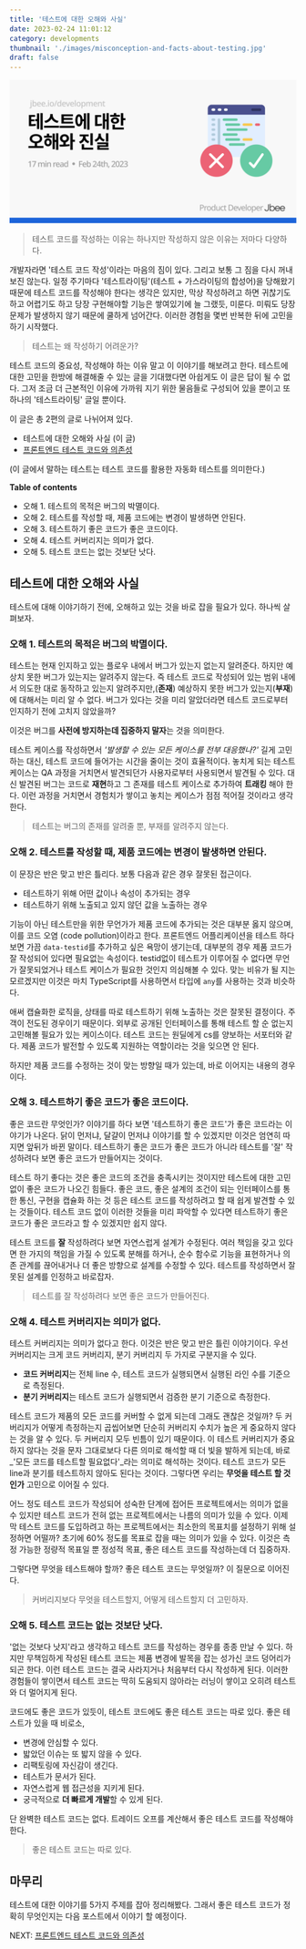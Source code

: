 ```yaml
---
title: '테스트에 대한 오해와 사실'
date: 2023-02-24 11:01:12
category: developments
thumbnail: './images/misconception-and-facts-about-testing.jpg'
draft: false
---
```


![misconception-and-facts-about-testing](./images/misconception-and-facts-about-testing.jpg)

> 테스트 코드를 작성하는 이유는 하나지만 작성하지 않은 이유는 저마다 다양하다.

개발자라면 '테스트 코드 작성'이라는 마음의 짐이 있다. 그리고 보통 그 짐을 다시 꺼내보진 않는다. 일정 주기마다 '테스트라이팅'(테스트 + 가스라이팅의 합성어)을 당해왔기 때문에 테스트 코드를 작성해야 한다는 생각은 있지만, 막상 작성하려고 하면 귀찮기도 하고 어렵기도 하고 당장 구현해야할 기능은 쌓여있기에 늘 그랬듯, 미룬다. 미뤄도 당장 문제가 발생하지 않기 때문에 쿨하게 넘어간다. 이러한 경험을 몇번 반복한 뒤에 고민을 하기 시작했다. 

> 테스트는 왜 작성하기 어려운가?

테스트 코드의 중요성, 작성해야 하는 이유 말고 이 이야기를 해보려고 한다. 테스트에 대한 고민을 한방에 해결해줄 수 있는 글을 기대했다면 아쉽게도 이 글은 답이 될 수 없다. 그저 조금 더 근본적인 이유에 가까워 지기 위한 물음들로 구성되어 있을 뿐이고 또 하나의 '테스트라이팅' 글일 뿐이다.

이 글은 총 2편의 글로 나뉘어져 있다.

- 테스트에 대한 오해와 사실 (이 글)
- [프론트엔드 테스트 코드와 의존성](https://jbee.io/developments/frontend-testing-and-dependency/)

(이 글에서 말하는 테스트는 테스트 코드를 활용한 자동화 테스트를 의미한다.)

**Table of contents**

- 오해 1. 테스트의 목적은 버그의 박멸이다.
- 오해 2. 테스트를 작성할 때, 제품 코드에는 변경이 발생하면 안된다.
- 오해 3. 테스트하기 좋은 코드가 좋은 코드이다.
- 오해 4. 테스트 커버리지는 의미가 없다.
- 오해 5. 테스트 코드는 없는 것보단 낫다.


## 테스트에 대한 오해와 사실

테스트에 대해 이야기하기 전에, 오해하고 있는 것을 바로 잡을 필요가 있다. 하나씩 살펴보자.

### 오해 1. 테스트의 목적은 버그의 박멸이다.

테스트는 현재 인지하고 있는 플로우 내에서 버그가 있는지 없는지 알려준다. 하지만 예상치 못한 버그가 있는지는 알려주지 않는다. 즉 테스트 코드로 작성되어 있는 범위 내에서 의도한 대로 동작하고 있는지 알려주지만,(**존재**) 예상하지 못한 버그가 있는지(**부재**)에 대해서는 미리 알 수 없다. 버그가 있다는 것을 미리 알았더라면 테스트 코드로부터 인지하기 전에 고치지 않았을까?

이것은 버그를 **사전에 방지하는데 집중하지 말자**는 것을 의미한다.

테스트 케이스를 작성하면서 _'발생할 수 있는 모든 케이스를 전부 대응했나?'_ 길게 고민하는 대신, 테스트 코드에 들어가는 시간을 줄이는 것이 효율적이다. 놓치게 되는 테스트 케이스는 QA 과정을 거치면서 발견되던가 사용자로부터 사용되면서 발견될 수 있다. 대신 발견된 버그는 코드로 **재현**하고 그 존재를 테스트 케이스로 추가하여 **트래킹** 해야 한다. 이런 과정을 거치면서 경험치가 쌓이고 놓치는 케이스가 점점 적어질 것이라고 생각한다.

> 테스트는 버그의 존재를 알려줄 뿐, 부재를 알려주지 않는다.

### 오해 2. 테스트를 작성할 때, 제품 코드에는 변경이 발생하면 안된다.

이 문장은 반은 맞고 반은 틀리다. 보통 다음과 같은 경우 잘못된 접근이다.

- 테스트하기 위해 어떤 값이나 속성이 추가되는 경우
- 테스트하기 위해 노출되고 있지 않던 값을 노출하는 경우

기능이 아닌 테스트만을 위한 무언가가 제품 코드에 추가되는 것은 대부분 옳지 않으며, 이를 코드 오염 (code pollution)이라고 한다. 프론트엔드 어플리케이션을 테스트 하다 보면 가끔 `data-testid`를 추가하고 싶은 욕망이 생기는데, 대부분의 경우 제품 코드가 잘 작성되어 있다면 필요없는 속성이다. testid없이 테스트가 이루어질 수 없다면 무언가 잘못되었거나 테스트 케이스가 필요한 것인지 의심해볼 수 있다. 맞는 비유가 될 지는 모르겠지만 이것은 마치 TypeScript를 사용하면서 타입에 `any`를 사용하는 것과 비슷하다.

애써 캡슐화한 로직을, 상태를 따로 테스트하기 위해 노출하는 것은 잘못된 결정이다. 주객이 전도된 경우이기 때문이다. 외부로 공개된 인터페이스를 통해 테스트 할 순 없는지 고민해볼 필요가 있는 케이스이다. 테스트 코드는 원딜에게 cs를 양보하는 서포터와 같다. 제품 코드가 발전할 수 있도록 지원하는 역할이라는 것을 잊으면 안 된다.

하지만 제품 코드를 수정하는 것이 맞는 방향일 때가 있는데, 바로 이어지는 내용의 경우이다.

### 오해 3. 테스트하기 좋은 코드가 좋은 코드이다.

좋은 코드란 무엇인가? 이야기를 하다 보면 '테스트하기 좋은 코드'가 좋은 코드라는 이야기가 나온다. 닭이 먼저냐, 달걀이 먼저냐 이야기를 할 수 있겠지만 이것은 엄연히 따지면 앞뒤가 바뀐 말이다. 테스트하기 좋은 코드가 좋은 코드가 아니라 테스트를 '잘' 작성하려다 보면 좋은 코드가 만들어지는 것이다.

테스트 하기 좋다는 것은 좋은 코드의 조건을 충족시키는 것이지만 테스트에 대한 고민없이 좋은 코드가 나오긴 힘들다. 좋은 코드, 좋은 설계의 조건이 되는 인터페이스를 통한 통신, 구현을 캡슐화 하는 것 등은 테스트 코드를 작성하려고 할 때 쉽게 발견할 수 있는 것들이다. 테스트 코드 없이 이러한 것들을 미리 파악할 수 있다면 테스트하기 좋은 코드가 좋은 코드라고 할 수 있겠지만 쉽지 않다.

테스트 코드를 **잘** 작성하려다 보면 자연스럽게 설계가 수정된다. 여러 책임을 갖고 있다면 한 가지의 책임을 가질 수 있도록 분해를 하거나, 순수 함수로 기능을 표현하거나 의존 관계를 끊어내거나 더 좋은 방향으로 설계를 수정할 수 있다. 테스트를 작성하면서 잘못된 설계를 인정하고 바로잡자.

> 테스트를 잘 작성하려다 보면 좋은 코드가 만들어진다.

### 오해 4. 테스트 커버리지는 의미가 없다.

테스트 커버리지는 의미가 없다고 한다. 이것은 반은 맞고 반은 틀린 이야기이다. 우선 커버리지는 크게 코드 커버리지, 분기 커버리지 두 가지로 구분지을 수 있다.

- **코드 커버리지**는 전체 line 수, 테스트 코드가 실행되면서 실행된 라인 수를 기준으로 측정된다.
- **분기 커버리지**는 테스트 코드가 실행되면서 검증한 분기 기준으로 측정한다.

테스트 코드가 제품의 모든 코드를 커버할 수 없게 되는데 그래도 괜찮은 것일까? 두 커버리지가 어떻게 측정하는지 곱씹어보면 단순히 커버리지 수치가 높은 게 중요하지 않다는 것을 알 수 있다. 두 커버리지 모두 빈틈이 있기 때문이다. 이 테스트 커버리지가 중요하지 않다는 것을 문자 그대로보다 다른 의미로 해석할 때 더 빛을 발하게 되는데, 바로 _'모든 코드를 테스트할 필요없다'_라는 의미로 해석하는 것이다. 테스트 코드가 모든 line과 분기를 테스트하지 않아도 된다는 것이다. 그렇다면 우리는 **무엇을 테스트 할 것인가** 고민으로 이어질 수 있다.

어느 정도 테스트 코드가 작성되어 성숙한 단계에 접어든 프로젝트에서는 의미가 없을 수 있지만 테스트 코드가 전혀 없는 프로젝트에서는 나름의 의미가 있을 수 있다. 이제 막 테스트 코드를 도입하려고 하는 프로젝트에서는 최소한의 목표치를 설정하기 위해 설정하면 어떨까? 초기에 60% 정도를 목표로 잡을 때는 의미가 있을 수 있다.  이것은 측정 가능한 정량적 목표일 뿐 정성적 목표, 좋은 테스트 코드를 작성하는데 더 집중하자.

그렇다면 무엇을 테스트해야 할까? 좋은 테스트 코드는 무엇일까? 이 질문으로 이어진다.

> 커버리지보다 무엇을 테스트할지, 어떻게 테스트할지 더 고민하자.

### 오해 5. 테스트 코드는 없는 것보단 낫다.

'없는 것보다 낫지'라고 생각하고 테스트 코드를 작성하는 경우를 종종 만날 수 있다. 하지만 무책임하게 작성된 테스트 코드는 제품 변경에 발목을 잡는 성가신 코드 덩어리가 되곤 한다. 이런 테스트 코드는 결국 사라지거나 처음부터 다시 작성하게 된다. 이러한 경험들이 쌓이면서 테스트 코드는 딱히 도움되지 않아라는 러닝이 쌓이고 오히려 테스트와 더 멀어지게 된다.

코드에도 좋은 코드가 있듯이, 테스트 코드에도 좋은 테스트 코드는 따로 있다. 좋은 테스트가 있을 때 비로소,

- 변경에 안심할 수 있다.
- 밟았던 이슈는 또 밟지 않을 수 있다.
- 리팩토링에 자신감이 생긴다.
- 테스트가 문서가 된다.
- 자연스럽게 웹 접근성을 지키게 된다.
- 궁극적으로 **더 빠르게 개발**할 수 있게 된다.

단 완벽한 테스트 코드는 없다. 트레이드 오프를 계산해서 좋은 테스트 코드를 작성해야 한다.

> 좋은 테스트 코드는 따로 있다.

## 마무리

테스트에 대한 이야기를 5가지 주제를 잡아 정리해봤다. 그래서 좋은 테스트 코드가 정확히 무엇인지는 다음 포스트에서 이야기 할 예정이다.

NEXT: [프론트엔드 테스트 코드와 의존성](https://jbee.io/developments/frontend-testing-and-dependency/)
